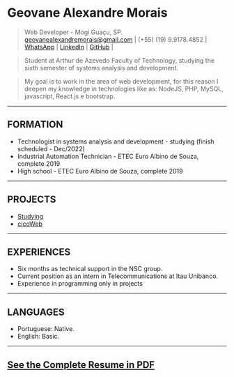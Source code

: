 # Geovane Alexandre Morais
> Web Developer - Mogi Guaçu, SP. \
> [geovanealexandremorais@gmail.com](mailto:geovanealexandremorais@gmail.com)
| (+55) (19) 9.9178.4852
| [WhatsApp](https://api.whatsapp.com/send?phone=5519991784852)
| [LinkedIn](https://www.linkedin.com/in/geovane-alexandre-morais-b901561a5/)
| [GitHub](https://github.com/geovane-morais) |

> Student at Arthur de Azevedo Faculty of Technology, studying the sixth semester of systems analysis and development.

> My goal is to work in the area of web development, for this reason I deepen my knowledge in technologies like as: NodeJS, PHP, MySQL, javascript, React.js e bootstrap.
-----

## FORMATION
- Technologist in systems analysis and development - studying (finish scheduled - Dec/2022)
- Industrial Automation Technician - ETEC Euro Albino de Souza, complete 2019
- High school - ETEC Euro Albino de Souza, complete 2019
-----

## PROJECTS
- [Studying](https://github.com/geovane-morais/web)
- [cicoWeb](https://github.com/geovane-morais/ciscoWeb)
-----

## EXPERIENCES
- Six months as technical support in the NSC group.
- Current position as an intern in Telecommunications at Itau Unibanco.
- Experience in programming only in projects
-----

## LANGUAGES
- Portuguese: Native.
- English: Basic.
-----

## [See the Complete Resume in PDF](/docs/GeovaneMorais.pdf)
